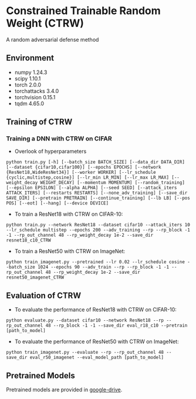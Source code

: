 # Constrained Trainable Random Weight (CTRW)
A random adversarial defense method
## Environment

* numpy                    1.24.3
* scipy                    1.10.1
* torch                    2.0.0
* torchattacks             3.4.0
* torchvision              0.15.1
* tqdm                     4.65.0

## Training of CTRW

### Training a DNN with CTRW on CIFAR

* Overlook of hyperparameters

```
python train.py [-h] [--batch_size BATCH_SIZE] [--data_dir DATA_DIR] [--dataset {cifar10,cifar100}] [--epochs EPOCHS] [--network {ResNet18,WideResNet34}] [--worker WORKER] [--lr_schedule {cyclic,multistep,cosine}] [--lr_min LR_MIN] [--lr_max LR_MAX] [--weight_decay WEIGHT_DECAY] [--momentum MOMENTUM] [--random_training] [--epsilon EPSILON] [--alpha ALPHA] [--seed SEED] [--attack_iters ATTACK_ITERS] [--restarts RESTARTS] [--none_adv_training] [--save_dir SAVE_DIR] [--pretrain PRETRAIN] [--continue_training] [--lb LB] [--pos POS] [--eot] [--hang] [--device DEVICE]
```

* To train a ResNet18 with CTRW on CIFAR-10:
```
python train.py --network ResNet18 --dataset cifar10 --attack_iters 10 --lr_schedule multistep --epochs 200 --adv_training --rp --rp_block -1 -1 --rp_out_channel 48 --rp_weight_decay 1e-2 --save_dir resnet18_c10_CTRW
```

* To train a ResNet50 with CTRW on ImageNet:
```
python train_imagenet.py --pretrained --lr 0.02 --lr_schedule cosine --batch_size 1024 --epochs 90 --adv_train --rp --rp_block -1 -1 --rp_out_channel 48 --rp_weight_decay 1e-2 --save_dir resnet50_imagenet_CTRW
```


## Evaluation of CTRW

* To evaluate the performance of ResNet18 with CTRW on CIFAR-10:

```
python evaluate.py --dataset cifar10 --network ResNet18 --rp --rp_out_channel 48 --rp_block -1 -1 --save_dir eval_r18_c10 --pretrain [path_to_model]
```

* To evaluate the performance of ResNet50 with CTRW on ImageNet:

```
python train_imagenet.py --evaluate --rp --rp_out_channel 48 --save_dir eval_r50_imagenet --eval_model_path [path_to_model]
```

## Pretrained Models
Pretrained models are provided in [google-drive](https://drive.google.com/drive/folders/1-MbjFfUo-RjGe9_i1xlqQKHSkV0lABTC?usp=sharing).